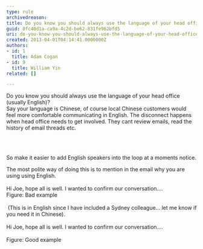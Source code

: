 ```yaml
---
type: rule
archivedreason: 
title: Do you know you should always use the language of your head office? (usually English)
guid: 0fc40d1a-ca9a-4c2d-be62-831fe962bfd5
uri: do-you-know-you-should-always-use-the-language-of-your-head-office-usually-english
created: 2013-04-01T04:14:41.0000000Z
authors:
- id: 1
  title: Adam Cogan
- id: 9
  title: William Yin
related: []

---
```



<p>Do you know you should always use the language of your head office (usually English)?<br>Say your language is Chinese, of course local Chinese customers would feel more comfortable communicating in English. The disconnect happens when head office needs to get involved. They cant review emails, read the history of email threads etc.</p>
<br><excerpt class='endintro'></excerpt><br>
<p>​<span>So make it easier to add English speakers into the loop at a moments notice. </span></p><p>The most polite way of doing this is to mention in the email why you are using using English. <br>&#160;<br><span class="ssw-rteStyle-GreyBox"> Hi Joe, hope all is well. I wanted to confirm our conversation....</span><br><span class="ssw-rteStyle-FigureBad">Figure&#58; Bad example</span><br><br><span class="ssw-rteStyle-GreyBox">&#160;(This is in English since I have included a Sydney colleague... let me know if you need it in Chinese).<br><br><span>Hi Joe, hope all is well. I wanted to confirm our conversation....</span></span><br><br><span class="ssw-rteStyle-FigureGood">Figure&#58; Good example</span></p><p><br></p>


